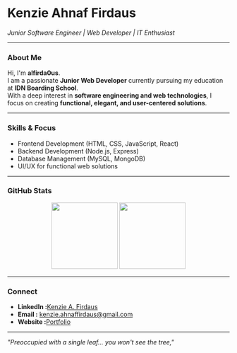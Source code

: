 # Kenzie Ahnaf Firdaus  
*Junior Software Engineer | Web Developer | IT Enthusiast*  

---

### About Me
Hi, I'm **alfirda0us**.  
I am a passionate **Junior Web Developer** currently pursuing my education at **IDN Boarding School**.  
With a deep interest in **software engineering and web technologies**, I focus on creating **functional, elegant, and user-centered solutions**.  

---

### Skills & Focus
- Frontend Development (HTML, CSS, JavaScript, React)  
- Backend Development (Node.js, Express)  
- Database Management (MySQL, MongoDB)  
- UI/UX for functional web solutions  

---

### GitHub Stats
<p align="center">
  <img src="https://github-readme-stats.vercel.app/api?username=alfirda0us&show_icons=true&hide_border=true&theme=graywhite" height="150"/>
  <img src="https://github-readme-stats.vercel.app/api/top-langs/?username=alfirda0us&layout=compact&hide_border=true&theme=graywhite" height="150"/>
</p>

---

### Connect
- **LinkedIn  :**[Kenzie A. Firdaus](https://www.linkedin.com/in/alfirdaous/)
- **Email     :** kenzie.ahnaffirdaus@gmail.com  
- **Website   :**[Portfolio](https://alfirda0us.github.io/portofolio/)  

---
*"Preoccupied with a single leaf... you won't see the tree,"*
